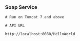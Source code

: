 
### Soap Service

```
# Run on Tomcat 7 and above

# API URL

http://localhost:8080/HelloWorld

```

